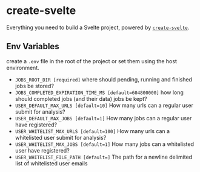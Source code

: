 # create-svelte

Everything you need to build a Svelte project, powered by [`create-svelte`](https://github.com/sveltejs/kit/tree/master/packages/create-svelte).

## Env Variables
create a `.env` file in the root of the project or set them using the host environment.
- `JOBS_ROOT_DIR [required]` where should pending, running and finished jobs be stored?
- `JOBS_COMPLETED_EXPIRATION_TIME_MS [default=604800000]` how long should completed jobs (and their data) jobs be kept?
- `USER_DEFAULT_MAX_URLS [default=10]` How many urls can a regular user submit for analysis?
- `USER_DEFAULT_MAX_JOBS [default=1]` How many jobs can a regular user have registered?
- `USER_WHITELIST_MAX_URLS [default=100]` How many urls can a whitelisted user submit for analysis?
- `USER_WHITELIST_MAX_JOBS [default=1]` How many jobs can a whitelisted user have registered?
- `USER_WHITELIST_FILE_PATH [default=]` The path for a newline delimited list of whitelisted user emails
